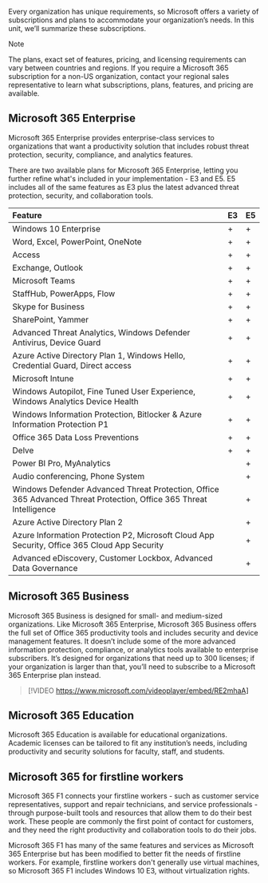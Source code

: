 Every organization has unique requirements, so Microsoft offers a variety of subscriptions and plans to accommodate your organization’s needs. In this unit, we’ll summarize these subscriptions.

>[!NOTE]
> The plans, exact set of features, pricing, and licensing requirements can vary between countries and regions. If you require a Microsoft 365 subscription for a non-US organization, contact your regional sales representative to learn what subscriptions, plans, features, and pricing are available.

## Microsoft 365 Enterprise 
Microsoft 365 Enterprise provides enterprise-class services to organizations that want a productivity solution that includes robust threat protection, security, compliance, and analytics features.

There are two available plans for Microsoft 365 Enterprise, letting you further refine what's included in your implementation - E3 and E5. E5 includes all of the same features as E3 plus the latest advanced threat protection, security, and collaboration tools.

|**Feature**|**E3**|**E5**|
|:-----|:-----|:-----|
|Windows 10 Enterprise|+|+|
|Word, Excel, PowerPoint, OneNote|+|+|
|Access|+|+|
|Exchange, Outlook|+|+|
|Microsoft Teams|+|+|
|StaffHub, PowerApps, Flow|+|+|
|Skype for Business|+|+|
|SharePoint, Yammer|+|+|
|Advanced Threat Analytics, Windows Defender Antivirus, Device Guard|+|+|
|Azure Active Directory Plan 1, Windows Hello, Credential Guard, Direct access|+|+|
|Microsoft Intune|+|+|
|Windows Autopilot, Fine Tuned User Experience, Windows Analytics Device Health|+|+|
|Windows Information Protection, Bitlocker & Azure Information Protection P1|+|+|
|Office 365 Data Loss Preventions|+|+|
|Delve|+|+|
|Power BI Pro, MyAnalytics| |+|
|Audio conferencing, Phone System| |+|
|Windows Defender Advanced Threat Protection, Office 365 Advanced Threat Protection, Office 365 Threat Intelligence| |+|
|Azure Active Directory Plan 2| |+|
|Azure Information Protection P2, Microsoft Cloud App Security, Office 365 Cloud App Security| |+|
|Advanced eDiscovery, Customer Lockbox, Advanced Data Governance| |+|


## Microsoft 365 Business
 
Microsoft 365 Business is designed for small- and medium-sized organizations. Like Microsoft 365 Enterprise, Microsoft 365 Business offers the full set of Office 365 productivity tools and includes security and device management features. It doesn’t include some of the more advanced information protection, compliance, or analytics tools available to enterprise subscribers. It’s designed for organizations that need up to 300 licenses; if your organization is larger than that, you’ll need to subscribe to a Microsoft 365 Enterprise plan instead.

> [!VIDEO https://www.microsoft.com/videoplayer/embed/RE2mhaA]


## Microsoft 365 Education 
Microsoft 365 Education is available for educational organizations. Academic licenses can be tailored to fit any institution’s needs, including productivity and security solutions for faculty, staff, and students.

## Microsoft 365 for firstline workers

Microsoft 365 F1 connects your firstline workers - such as customer service representatives, support and repair technicians, and service professionals - through purpose-built tools and resources that allow them to do their best work. These people are commonly the first point of contact for customers, and they need the right productivity and collaboration tools to do their jobs.

Microsoft 365 F1 has many of the same features and services as Microsoft 365 Enterprise but has been modified to better fit the needs of firstline workers. For example, firstline workers don't generally use virtual machines, so Microsoft 365 F1 includes Windows 10 E3, without virtualization rights.